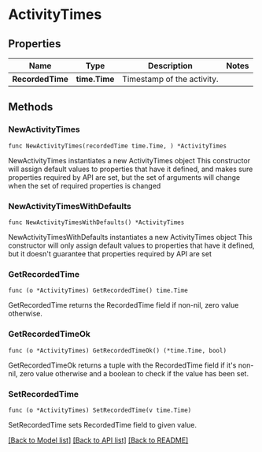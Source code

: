 # ActivityTimes

## Properties

Name | Type | Description | Notes
------------ | ------------- | ------------- | -------------
**RecordedTime** | **time.Time** | Timestamp of the activity. | 

## Methods

### NewActivityTimes

`func NewActivityTimes(recordedTime time.Time, ) *ActivityTimes`

NewActivityTimes instantiates a new ActivityTimes object
This constructor will assign default values to properties that have it defined,
and makes sure properties required by API are set, but the set of arguments
will change when the set of required properties is changed

### NewActivityTimesWithDefaults

`func NewActivityTimesWithDefaults() *ActivityTimes`

NewActivityTimesWithDefaults instantiates a new ActivityTimes object
This constructor will only assign default values to properties that have it defined,
but it doesn't guarantee that properties required by API are set

### GetRecordedTime

`func (o *ActivityTimes) GetRecordedTime() time.Time`

GetRecordedTime returns the RecordedTime field if non-nil, zero value otherwise.

### GetRecordedTimeOk

`func (o *ActivityTimes) GetRecordedTimeOk() (*time.Time, bool)`

GetRecordedTimeOk returns a tuple with the RecordedTime field if it's non-nil, zero value otherwise
and a boolean to check if the value has been set.

### SetRecordedTime

`func (o *ActivityTimes) SetRecordedTime(v time.Time)`

SetRecordedTime sets RecordedTime field to given value.



[[Back to Model list]](../README.md#documentation-for-models) [[Back to API list]](../README.md#documentation-for-api-endpoints) [[Back to README]](../README.md)


